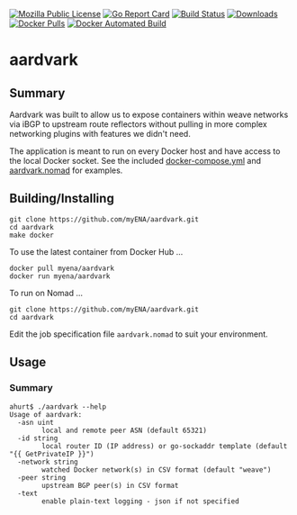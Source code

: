 [![Mozilla Public License](https://img.shields.io/badge/license-MPL-blue.svg)](https://www.mozilla.org/MPL)
[![Go Report Card](https://goreportcard.com/badge/github.com/myENA/aardvark)](https://goreportcard.com/report/github.com/myENA/aardvark)
[![Build Status](https://travis-ci.org/myENA/aardvark.svg?branch=master)](https://travis-ci.org/myENA/aardvark)
[![Downloads](https://img.shields.io/github/downloads/myENA/aardvark/total.svg)](https://github.com/myENA/aardvark/releases)
[![Docker Pulls](https://img.shields.io/docker/pulls/myena/aardvark.svg)](https://hub.docker.com/r/myena/aardvark)
[![Docker Automated Build](https://img.shields.io/docker/automated/myena/aardvark.svg)](https://hub.docker.com/r/myena/aardvark)

# aardvark

## Summary

Aardvark was built to allow us to expose containers within weave networks via iBGP to
upstream route reflectors without pulling in more complex networking plugins with features
we didn't need.

The application is meant to run on every Docker host and have access to the local Docker
socket.  See the included [docker-compose.yml](docker-compose.yml) and [aardvark.nomad](aardvark.nomad) for
examples.

## Building/Installing

```
git clone https://github.com/myENA/aardvark.git
cd aardvark
make docker
```

To use the latest container from Docker Hub ...

```
docker pull myena/aardvark
docker run myena/aardvark
```

To run on Nomad ...

```
git clone https://github.com/myENA/aardvark.git
cd aardvark
```

Edit the job specification file `aardvark.nomad` to suit your environment.

## Usage

### Summary

```
ahurt$ ./aardvark --help
Usage of aardvark:
  -asn uint
        local and remote peer ASN (default 65321)
  -id string
        local router ID (IP address) or go-sockaddr template (default "{{ GetPrivateIP }}")
  -network string
        watched Docker network(s) in CSV format (default "weave")
  -peer string
        upstream BGP peer(s) in CSV format
  -text
        enable plain-text logging - json if not specified
```
